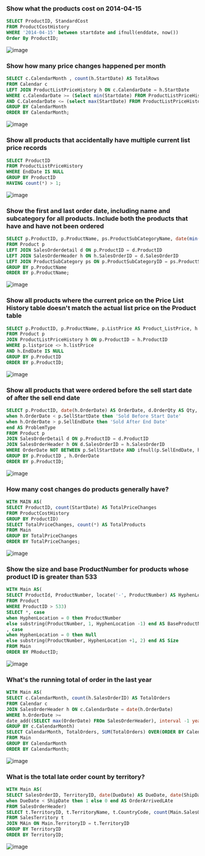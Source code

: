 ### Show what the products cost on 2014-04-15 ###
```sql
SELECT ProductID, StandardCost
FROM ProductCostHistory
WHERE '2014-04-15' between startdate and ifnull(enddate, now())
Order By ProductID;
```
![image](https://user-images.githubusercontent.com/119534892/208212585-76af672a-c03a-42f8-b5e4-73ae434dcf07.png)

### Show how many price changes happened per month ###
```sql
SELECT c.CalendarMonth , count(h.StartDate) AS TotalRows
FROM Calendar c
LEFT JOIN ProductListPriceHistory h ON c.CalendarDate = h.StartDate
WHERE c.CalendarDate >= (Select min(Startdate) FROM ProductListPriceHistory)
AND C.CalendarDate <= (select max(StartDate) FROM ProductListPriceHistory)
GROUP BY CalendarMonth
ORDER BY CalendarMonth;
```
![image](https://user-images.githubusercontent.com/119534892/208213033-fe525eef-d212-4cd0-902e-bacfae0f4e26.png)

### Show all products that accidentally have multiple current list price records ###
```sql
SELECT ProductID
FROM ProductListPriceHistory
WHERE EndDate IS NULL
GROUP BY ProductID
HAVING count(*) > 1;
```
![image](https://user-images.githubusercontent.com/119534892/208213246-f0537d21-9f33-477a-91a8-ae134246df4d.png)

### Show the first and last order date, including name and subcategory for all products. Include both the products that have and have not been ordered ##
```sql
SELECT p.ProductID, p.ProductName, ps.ProductSubCategoryName, date(min(h.OrderDate)) AS FirstOrder, date(max(h.OrderDate)) AS LastOrder
FROM Product p
LEFT JOIN SalesOrderdetail d ON p.ProductID = d.ProductID
LEFT JOIN SalesOrderHeader h ON h.SalesOrderID = d.SalesOrderID
LEFT JOIN ProductSubCategory ps ON p.ProductSubCategoryID = ps.ProductSubCategoryID
GROUP BY p.ProductName
ORDER BY p.ProductName;
```
![image](https://user-images.githubusercontent.com/119534892/208214197-a2e79cc0-bc30-40b0-bf1f-d0ea1a607a6c.png)

### Show all products where the current price on the Price List History table doesn't match the actual list price on the Product table ###
```sql
SELECT p.ProductID, p.ProductName, p.ListPrice AS Product_ListPrice, h.ListPrice AS PriceHist_LatestListPrice, p.ListPrice - h.ListPrice AS Difference
FROM Product p
JOIN ProductListPriceHistory h ON p.ProductID = h.ProductID
WHERE p.listprice <> h.listPrice
AND h.EndDate IS NULL
GROUP BY p.ProductID
ORDER BY p.ProductID;
```
![image](https://user-images.githubusercontent.com/119534892/208214754-e26336bd-195d-4a56-acf5-34a262460b60.png)

### Show all products that were ordered before the sell start date of after the sell end date ###
```sql
SELECT p.ProductID, date(h.OrderDate) AS OrderDate, d.OrderQty AS Qty, date(p.SellStartDate) AS SellStartDate, date(p.SellEndDate) AS SellEndDate, case
when h.OrderDate < p.SellStartDate then 'Sold Before Start Date'
when h.OrderDate > p.SellEndDate then 'Sold After End Date'
end AS ProblemType
FROM Product p
JOIN SalesOrderDetail d ON p.ProductID = d.ProductID
JOIN SalesOrderHeader h ON d.SalesOrderID = h.SalesOrderID
WHERE OrderDate NOT BETWEEN p.SellStartDate AND ifnull(p.SellEndDate, h.OrderDate)
GROUP BY p.ProductID , h.OrderDate
ORDER BY p.ProductID;
```
![image](https://user-images.githubusercontent.com/119534892/208216024-a51886d3-056e-4625-9ceb-ce10f70b3d74.png)

### How many cost changes do products generally have? ###
```sql
WITH MAIN AS(
SELECT ProductID, count(StartDate) AS TotalPriceChanges
FROM ProductCostHistory
GROUP BY ProductID)
SELECT TotalPriceChanges, count(*) AS TotalProducts
FROM Main
GROUP BY TotalPriceChanges
ORDER BY TotalPriceChanges;
```
![image](https://user-images.githubusercontent.com/119534892/208217062-e190edda-48b6-4b5c-b433-03ceb0f24a44.png)

### Show the size and base ProductNumber for products whose product ID is greater than 533 ###
```sql
WITH Main AS(
SELECT ProductId, ProductNumber, locate('-', ProductNumber) AS HyphenLocation
FROM Product
WHERE ProductID > 533)
SELECT *, case
when HyphenLocation = 0 then ProductNumber
else substring(ProductNumber, 1, HyphenLocation -1) end AS BaseProductNumber
, case
when HyphenLocation = 0 then Null
else substring(ProductNumber, HyphenLocation +1, 2) end AS Size
FROM Main
ORDER BY PRoductID;
```
![image](https://user-images.githubusercontent.com/119534892/208217148-5964dae0-173a-46a5-8745-4c73db74a3ad.png)

### What's the running total of order in the last year ###
```sql
WITH Main AS(
SELECT c.CalendarMonth, count(h.SalesOrderID) AS TotalOrders
FROM Calendar c
JOIN SalesOrderHeader h ON c.CalendarDate = date(h.OrderDate)
WHERE h.OrderDate >=
date_add((SELECT max(OrderDate) FROm SalesOrderHeader), interval -1 year)
GROUP BY c.CalendarMonth)
SELECT CalendarMonth, TotalOrders, SUM(TotalOrders) OVER(ORDER BY CalendarMonth) AS RunningTotal
FROM Main
GROUP BY CalendarMonth
ORDER BY CalendarMonth;
```
![image](https://user-images.githubusercontent.com/119534892/208217282-681207ea-04f7-401f-b092-693f6bce4ce3.png)

### What is the total late order count by territory? ###
```sql
WITH Main AS(
SELECT SalesOrderID, TerritoryID, date(DueDate) AS DueDate, date(ShipDate) AS ShipDate, case
when DueDate < ShipDate then 1 else 0 end AS OrderArrivedLAte
FROM SalesOrderHeader)
SELECT t.TerritoryID, t.TerritoryName, t.CountryCode, count(Main.SalesOrderID) AS TotalOrders, Ifnull(sum(Main.OrderArrivedLate),0) AS TotalLateOrders
FROM SalesTerritory t
JOIN MAin ON Main.TerritoryID = t.TerritoryID
GROUP BY TerritoryID
ORDER BY TerritoryID;
```
![image](https://user-images.githubusercontent.com/119534892/208217339-2f7f09c6-f4d6-49c7-aa42-04bc8f0ea081.png)

